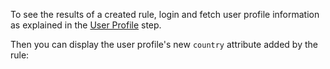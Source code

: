 To see the results of a created rule, login and fetch user profile information as explained in the <a href="$profilelink" target="_blank">User Profile</a> step.

Then you can display the user profile's new `country` attribute added by the rule: